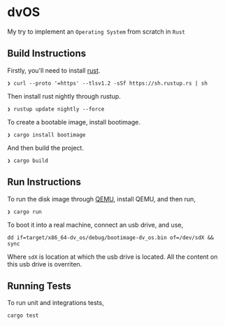 # dvOS

My try to implement an `Operating System` from scratch in `Rust`

## Build Instructions

Firstly, you'll need to install [rust](https://www.rust-lang.org/).

```shell
❯ curl --proto '=https' --tlsv1.2 -sSf https://sh.rustup.rs | sh
```

Then install rust nightly through rustup.

```shell
❯ rustup update nightly --force
```

To create a bootable image, install bootimage.

```shell
❯ cargo install bootimage
```

And then build the project.

```shell
❯ cargo build
```

## Run Instructions

To run the disk image through [QEMU](https://www.qemu.org/), install QEMU, and then run,

```shell
❯ cargo run
```

To boot it into a real machine, connect an usb drive, and use,

```shell
dd if=target/x86_64-dv_os/debug/bootimage-dv_os.bin of=/dev/sdX && sync
```

Where `sdX` is location at which the usb drive is located. All the content on this usb drive is overriten.

## Running Tests

To run unit and integrations tests,

```shell
cargo test
```
